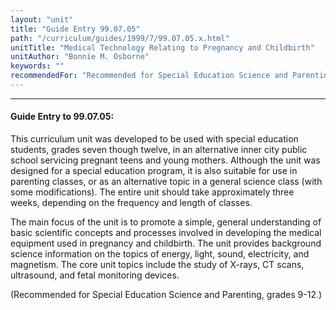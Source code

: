 ```yaml
---
layout: "unit"
title: "Guide Entry 99.07.05"
path: "/curriculum/guides/1999/7/99.07.05.x.html"
unitTitle: "Medical Technology Relating to Pregnancy and Childbirth"
unitAuthor: "Bonnie M. Osborne"
keywords: ""
recommendedFor: "Recommended for Special Education Science and Parenting, grades 9-12."
---
```

<body>
<hr/>
<h4>
Guide Entry to 99.07.05:
</h4>
This curriculum unit was developed to be used with special education students, grades seven though twelve, in an alternative inner city public school servicing pregnant teens and young mothers.  Although the unit was designed for a special education program, it is also suitable for use in parenting classes, or as an alternative topic in a general science class (with some modifications).  The entire unit should take approximately three weeks, depending on the frequency and length of classes.
<p>
The main focus of the unit is to promote a simple, general understanding of basic scientific concepts and processes involved in developing the medical equipment used in pregnancy and childbirth.  The unit provides background science information on the topics of energy, light, sound, electricity, and magnetism.  The core unit topics include the study of X-rays, CT scans, ultrasound, and fetal monitoring devices.
</p>
<p>
(Recommended for Special Education Science and Parenting, grades 9-12.)
</p>
</body>
